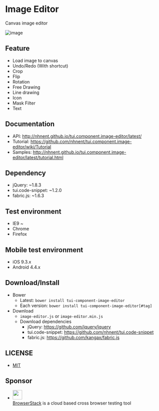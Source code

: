 # Image Editor
Canvas image editor

![image](https://cloud.githubusercontent.com/assets/18183560/16831336/5dd28d18-49df-11e6-9adf-25099df4cdec.png)

## Feature
* Load image to canvas
* Undo/Redo (With shortcut)
* Crop
* Flip
* Rotation
* Free Drawing
* Line drawing
* Icon
* Mask Filter
* Text

## Documentation
* API: http://nhnent.github.io/tui.component.image-editor/latest/
* Tutorial: https://github.com/nhnent/tui.component.image-editor/wiki/Tutorial
* Samples: http://nhnent.github.io/tui.component.image-editor/latest/tutorial.html

## Dependency
* jQuery: ~1.8.3
* tui.code-snippet: ~1.2.0
* fabric.js: ~1.6.3

## Test environment
* IE9 ~
* Chrome
* Firefox

## Mobile test environment
* iOS 9.3.x
* Android 4.4.x

## Download/Install
* Bower
  * Latest: `bower install tui-component-image-editor`
  * Each version: `bower install tui-component-image-editor[#tag]`
* Download
  * `image-editor.js` or `image-editor.min.js`
  * Download dependencies
    * jQuery: https://github.com/jquery/jquery
    * tui.code-snippet: https://github.com/nhnent/tui.code-snippet
    * fabric.js: https://github.com/kangax/fabric.js

## LICENSE
* [MIT](LICENSE)

## Sponsor
* <img src="https://cloud.githubusercontent.com/assets/12269563/12287774/8cf4d2c0-ba12-11e5-9fa8-0a9c452cca05.png" height="30"><br>
 [BrowserStack](https://www.browserstack.com/) is a cloud based cross browser testing tool
